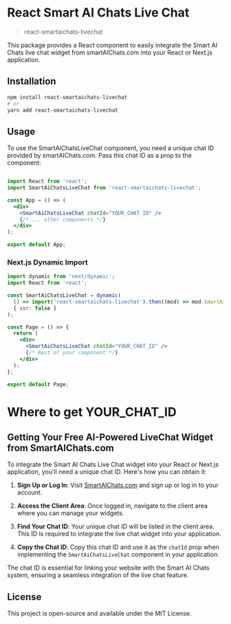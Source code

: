 # React Smart AI Chats Live Chat

> react-smartaichats-livechat

This package provides a React component to easily integrate the Smart AI Chats live chat widget from smartAIChats.com into your React or Next.js application.

## Installation

```bash
npm install react-smartaichats-livechat
# or
yarn add react-smartaichats-livechat
```

## Usage
To use the SmartAiChatsLiveChat component, you need a unique chat ID provided by smartAIChats.com. Pass this chat ID as a prop to the component:

```jsx

import React from 'react';
import SmartAiChatsLiveChat from 'react-smartaichats-livechat';

const App = () => (
  <div>
    <SmartAiChatsLiveChat chatId="YOUR_CHAT_ID" />
    {/* ... other components */}
  </div>
);

export default App;
```

### Next.js Dynamic Import

```jsx
import dynamic from 'next/dynamic';
import React from 'react';

const SmartAiChatsLiveChat = dynamic(
  () => import('react-smartaichats-livechat').then((mod) => mod.SmartAiChatsLiveChat),
  { ssr: false }
);

const Page = () => {
  return (
    <div>
      <SmartAiChatsLiveChat chatId="YOUR_CHAT_ID" />
      {/* Rest of your component */}
    </div>
  );
};

export default Page;
```

# Where to get YOUR_CHAT_ID

## **Getting Your Free AI-Powered LiveChat Widget from SmartAIChats.com**

To integrate the Smart AI Chats Live Chat widget into your React or Next.js application, you'll need a unique chat ID. Here's how you can obtain it:

1. **Sign Up or Log In**: Visit [SmartAIChats.com](https://SmartAIChats.com) and sign up or log in to your account.

2. **Access the Client Area**: Once logged in, navigate to the client area where you can manage your widgets.

3. **Find Your Chat ID**: Your unique chat ID will be listed in the client area. This ID is required to integrate the live chat widget into your application.

4. **Copy the Chat ID**: Copy this chat ID and use it as the `chatId` prop when implementing the `SmartAiChatsLiveChat` component in your application.

The chat ID is essential for linking your website with the Smart AI Chats system, ensuring a seamless integration of the live chat feature.

## License

This project is open-source and available under the MIT License.

